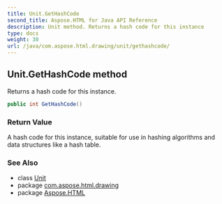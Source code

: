 ```yaml
---
title: Unit.GetHashCode
second_title: Aspose.HTML for Java API Reference
description: Unit method. Returns a hash code for this instance
type: docs
weight: 30
url: /java/com.aspose.html.drawing/unit/gethashcode/
---
```

## Unit.GetHashCode method

Returns a hash code for this instance.

```java
public int GetHashCode()
```

### Return Value

A hash code for this instance, suitable for use in hashing algorithms and data structures like a hash table.

### See Also

* class [Unit](../)
* package [com.aspose.html.drawing](../../unit/)
* package [Aspose.HTML](../../../)
